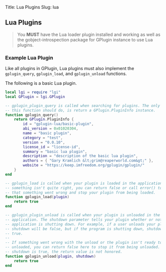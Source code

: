 Title: Lua Plugins
Slug: lua

## Lua Plugins

> You **MUST** have the Lua loader plugin installed and working as well as the
> gobject-introspection package for GPlugin instance to use Lua plugins.

### Example Lua Plugin

Like all plugins in GPlugin, Lua plugins must also implement the
`gplugin_query`, `gplugin_load`, and `gplugin_unload` functions.

The following is a basic Lua plugin.

```lua
local lgi = require "lgi"
local GPlugin = lgi.GPlugin

-- gplugin_plugin_query is called when searching for plugins. The only thing
-- this function should do, is return a GPlugin.PluginInfo instance.
function gplugin_query()
    return GPlugin.PluginInfo {
        id = "gplugin-lua/basic-plugin",
        abi_version = 0x01020304,
        name = "basic plugin",
        category = "test",
        version = "0.0.10",
        license_id = "license-id",
        summary = "basic lua plugin",
        description = "description of the basic lua plugin",
        authors = { "Gary Kramlich &lt;grim@reaperworld.com&gt;" },
        website = "https://keep.imfreedom.org/gplugin/gplugin/"
    }
end

-- gplugin_load is called when your plugin is loaded in the application. If
-- something isn't quite right, you can return false or call error() to signify
-- that something went wrong and stop your plugin from being loaded.
function gplugin_load(plugin)
    return true
end

-- gplugin_plugin_unload is called when your plugin is unloaded in the
-- application. The shutdown parameter tells your plugin whether or not the
-- application is shutting down. For example, if a user unloads your plugin,
-- shutdown will be false, but if the program is shutting down, shutdown will be
-- true.
--
-- If something went wrong with the unload or the plugin isn't ready to be
-- unloaded, you can return false here to stop it from being unloaded. Note if
-- shutdown is true, the return value is not honored.
function gplugin_unload(plugin, shutdown)
    return true
end
```

